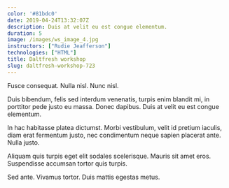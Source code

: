 ```yaml
---
color: '#81bdc0'
date: 2019-04-24T13:32:07Z
description: Duis at velit eu est congue elementum.
duration: 5
image: /images/ws_image_4.jpg
instructors: ["Rudie Jeafferson"]
technologies: ["HTML"]
title: Daltfresh workshop
slug: daltfresh-workshop-723
---
```

Fusce consequat. Nulla nisl. Nunc nisl.

Duis bibendum, felis sed interdum venenatis, turpis enim blandit mi, in porttitor pede justo eu massa. Donec dapibus. Duis at velit eu est congue elementum.

In hac habitasse platea dictumst. Morbi vestibulum, velit id pretium iaculis, diam erat fermentum justo, nec condimentum neque sapien placerat ante. Nulla justo.

Aliquam quis turpis eget elit sodales scelerisque. Mauris sit amet eros. Suspendisse accumsan tortor quis turpis.

Sed ante. Vivamus tortor. Duis mattis egestas metus.
